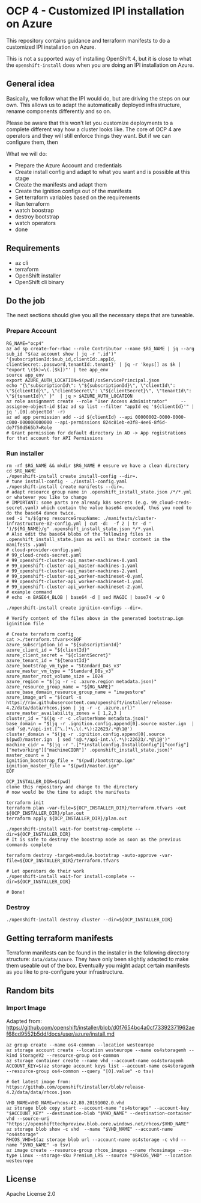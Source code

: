 # OCP 4 - Customized IPI installation on Azure

This repository contains guidance and terraform manifests to do a customized IPI installation on Azure.

This is not a supported way of installing OpenShift 4, but it is close to what the `openshift-install` does
when you are doing an IPI installation on Azure.

## General idea

Basically, we follow what the IPI would do, but are driving the steps on our own. This allows us
to adapt the automatically deployed infrastructure, rename components differently and so on.

Please be aware that this won't let you customize deployments to a complete different way how a
cluster looks like. The core of OCP 4 are operators and they will still enforce things they want.
But if we can configure them, then

What we will do:

* Prepare the Azure Account and credentials
* Create install config and adapt to what you want and is possible at this stage
* Create the manifests and adapt them
* Create the ignition configs out of the manifests
* Set terraform variables based on the requirements
* Run terraform
* watch boostrap
* destroy bootstrap
* watch operators
* done

## Requirements

* az cli
* terraform
* OpenShift installer
* OpenShift cli binary

## Do the job

The next sections should give you all the necessary steps that are tuneable.


### Prepare Account

```shell
RG_NAME="ocp4"
az ad sp create-for-rbac --role Contributor --name $RG_NAME | jq --arg sub_id "$(az account show | jq -r '.id')" '{subscriptionId:$sub_id,clientId:.appId, clientSecret:.password,tenantId:.tenant}' | jq -r 'keys[] as $k | "export \($k)=\(.[$k])"' | tee app_env
source app_env
export AZURE_AUTH_LOCATION=$(pwd)/osServicePrincipal.json
echo "{\"subscriptionId\": \"${subscriptionId}\", \"clientId\": \"${clientId}\", \"clientSecret\": \"${clientSecret}\", \"tenantId\": \"${tenantId}\" }"  | jq > $AZURE_AUTH_LOCATION
az role assignment create --role "User Access Administrator"     --assignee-object-id $(az ad sp list --filter "appId eq '${clientId}'" | jq '.[0].objectId' -r)
az ad app permission add --id ${clientId} --api 00000002-0000-0000-c000-000000000000 --api-permissions 824c81eb-e3f8-4ee6-8f6d-de7f50d565b7=Role
# Grant permission for default directory in AD -> App registrations for that account for API Permissions
```

### Run installer

```shell
rm -rf $RG_NAME && mkdir $RG_NAME # ensure we have a clean directory
cd $RG_NAME
./openshift-install create install-config --dir=.
# tune install-config - ./install-config.yaml
./openshift-install create manifests --dir=.
# adapt resource group name in .openshift_install_state.json /*/*.yml or whatever you like to change
# IMPORTANT: some parts are already k8s secrets (e.g. 99_cloud-creds-secret.yaml) which contain the value base64 encoded, thus you need to do the base64 dance twice.
sed -i "s/$(grep resourceGroupName: ./manifests/cluster-infrastructure-02-config.yml | cut -d:  -f 2 | tr -d ' ')/${RG_NAME}/g" .openshift_install_state.json */*.yaml
# Also edit the base64 blobs of the following files in .openshift_install_state.json as well as their content in the manifests .yaml
# cloud-provider-config.yaml
# 99_cloud-creds-secret.yaml
# 99_openshift-cluster-api_master-machines-0.yaml
# 99_openshift-cluster-api_master-machines-1.yaml
# 99_openshift-cluster-api_master-machines-2.yaml
# 99_openshift-cluster-api_worker-machineset-0.yaml
# 99_openshift-cluster-api_worker-machineset-1.yaml
# 99_openshift-cluster-api_worker-machineset-2.yaml
# example command
# echo -n BASE64_BLOB | base64 -d | sed MAGIC | base74 -w 0

./openshift-install create ignition-configs --dir=.

# Verify content of the files above in the generated bootstrap.ign iginition file

# Create terraform config
cat >./terraform.tfvars<<EOF
azure_subscription_id = "${subscriptionId}"
azure_client_id = "${clientId}"
azure_client_secret = "${clientSecret}"
azure_tenant_id = "${tenantId}"
azure_bootstrap_vm_type = "Standard_D4s_v3"
azure_master_vm_type = "Standard_D8s_v3"
azure_master_root_volume_size = 1024
azure_region = "$(jq -r -c .azure.region metadata.json)"
azure_resource_group_name = "${RG_NAME}"
azure_base_domain_resource_group_name = "imagestore"
azure_image_url = "$(curl -s https://raw.githubusercontent.com/openshift/installer/release-4.2/data/data/rhcos.json | jq -r -c .azure.url)"
azure_master_availability_zones = [ 1,2,3 ]
cluster_id = "$(jq -r -c .clusterName metadata.json)"
base_domain = "$(jq -r .ignition.config.append[0].source master.ign  | sed 's@.*/api-int.[^\.]*\.\(.*\):22623/.*@\1@')
cluster_domain = "$(jq -r .ignition.config.append[0].source $(pwd)/master.ign  | sed 's@.*/api-int.\(.*\):22623/.*@\1@')"
machine_cidr = "$(jq -r '.["*installconfig.InstallConfig"]["config"]["networking"]["machineCIDR"]' .openshift_install_state.json)"
master_count = 3
ignition_bootstrap_file = "$(pwd)/bootstrap.ign"
ignition_master_file = "$(pwd)/master.ign"
EOF

OCP_INSTALLER_DIR=$(pwd)
clone this repository and change to the directory
# now would be the time to adapt the manifests

terraform init
terraform plan -var-file=${OCP_INSTALLER_DIR}/terraform.tfvars -out ${OCP_INSTALLER_DIR}/plan.out
terraform apply ${OCP_INSTALLER_DIR}/plan.out

./openshift-install wait-for bootstrap-complete --dir=${OCP_INSTALLER_DIR}
# It is safe to destroy the boostrap node as soon as the previous commands complete

terraform destroy -target=module.bootstrap -auto-approve -var-file=${OCP_INSTALLER_DIR}/terraform.tfvars

# Let operators do their work
./openshift-install wait-for install-complete --dir=${OCP_INSTALLER_DIR}

# Done!
```

### Destroy

```shell
./openshift-install destroy cluster --dir=${OCP_INSTALLER_DIR}
```
## Getting terraform manifests

Terraform manifests can be found in the installer in the following directory structure: `data/data/azure`.
They have only been slightly adapted to make them useable out of the box. Eventually you might adapt
certain manifests as you like to pre-configure your infrastructure.


## Random bits

### Import Image

Adapted from: https://github.com/openshift/installer/blob/d0f7654bc4a0cf73392371962aef68cd9552b5dd/docs/user/azure/install.md

```shell
az group create --name os4-common --location westeurope
az storage account create --location westeurope --name os4storagemh --kind StorageV2 --resource-group os4-common
az storage container create --name vhd --account-name os4storagemh
ACCOUNT_KEY=$(az storage account keys list --account-name os4storagemh --resource-group os4-common --query "[0].value" -o tsv)

# Get latest image from: https://github.com/openshift/installer/blob/release-4.2/data/data/rhcos.json

VHD_NAME=VHD_NAME=rhcos-42.80.20191002.0.vhd
az storage blob copy start --account-name "os4storage" --account-key "$ACCOUNT_KEY" --destination-blob "$VHD_NAME" --destination-container vhd --source-uri "https://openshifttechpreview.blob.core.windows.net/rhcos/$VHD_NAME"
az storage blob show -c vhd  --name "$VHD_NAME" --account-name "os4storage"
RHCOS_VHD=$(az storage blob url --account-name os4storage -c vhd --name "$VHD_NAME" -o tsv)
az image create --resource-group rhcos_images --name rhcosimage --os-type Linux --storage-sku Premium_LRS --source "$RHCOS_VHD" --location westeurope
```

## License

Apache License 2.0
